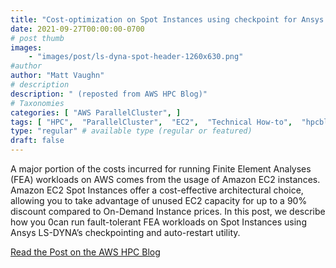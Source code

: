 ```yaml
---
title: "Cost-optimization on Spot Instances using checkpoint for Ansys LS-DYNA"
date: 2021-09-27T00:00:00-0700
# post thumb
images:
    - "images/post/ls-dyna-spot-header-1260x630.png"
#author
author: "Matt Vaughn"
# description
description: " (reposted from AWS HPC Blog)"
# Taxonomies
categories: [ "AWS ParallelCluster", ]
tags: [ "HPC",  "ParallelCluster",  "EC2",  "Technical How-to",  "hpcblog", ]
type: "regular" # available type (regular or featured)
draft: false
---
```


A major portion of the costs incurred for running Finite Element Analyses (FEA) workloads on AWS comes from the usage of Amazon EC2 instances. Amazon EC2 Spot Instances offer a cost-effective architectural choice, allowing you to take advantage of unused EC2 capacity for up to a 90% discount compared to On-Demand Instance prices. In this post, we describe how you 0can run fault-tolerant FEA workloads on Spot Instances using Ansys LS-DYNA’s checkpointing and auto-restart utility.

<a href="https://aws.amazon.com/blogs/hpc/cost-optimization-on-spot-instances-using-checkpoints-for-ansys-ls-dyna/" class="btn btn-primary btn-lg active" role="button" aria-pressed="true" style="margin-top: 8px;">Read the Post on the AWS HPC Blog</a>